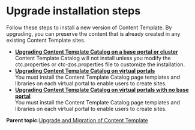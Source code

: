 # Upgrade installation steps

Follow these steps to install a new version of Content Template. By upgrading, you can preserve the content that is already created in any existing Content Template sites.

-   **[Upgrading Content Template Catalog on a base portal or cluster](../ctc/ctc-install-upgrade-base.md)**  
Content Template Catalog will not install unless you modify the ctc.properties or ctc-zos.properties file to customize the installation.
-   **[Upgrading Content Template Catalog on virtual portals](../ctc/ctc-install-upgrade-virtual.md)**  
You must install the Content Template Catalog page templates and libraries on each virtual portal to enable users to create sites.
-   **[Upgrading Content Template Catalog on virtual portals with no base portal](../ctc/ctc-install-upgrade-virtual-nobase.md)**  
You must install the Content Template Catalog page templates and libraries on each virtual portal to enable users to create sites.

**Parent topic:**[Upgrade and Migration of Content Template](../ctc/ctc_migr_overview.md)

